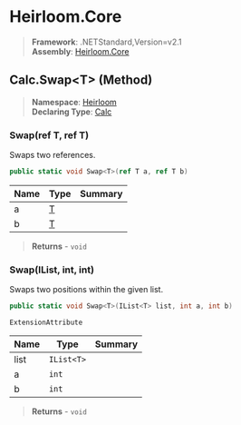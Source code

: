 # Heirloom.Core

> **Framework**: .NETStandard,Version=v2.1  
> **Assembly**: [Heirloom.Core][0]

## Calc.Swap\<T> (Method)

> **Namespace**: [Heirloom][0]  
> **Declaring Type**: [Calc][1]

### Swap<T>(ref T, ref T)

Swaps two references.

```cs
public static void Swap<T>(ref T a, ref T b)
```

| Name | Type   | Summary |
|------|--------|---------|
| a    | [T][2] |         |
| b    | [T][2] |         |

> **Returns** - `void`

### Swap<T>(IList<T>, int, int)

Swaps two positions within the given list.

```cs
public static void Swap<T>(IList<T> list, int a, int b)
```

`ExtensionAttribute`

| Name | Type       | Summary |
|------|------------|---------|
| list | `IList<T>` |         |
| a    | `int`      |         |
| b    | `int`      |         |

> **Returns** - `void`

[0]: ../../../Heirloom.Core.md
[1]: ../Calc.md
[2]: ../T.md
